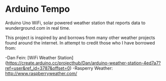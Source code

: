 # Arduino Tempo
Arduino Uno WiFi, solar powered weather station that reports data to wunderground.com in real time.

This project is inspired by and borrows from many other weather projects found around the internet.  In attempt to credit those who I have borrowed from:

-Dan Fein: [WiFi Weather Station] (https://create.arduino.cc/projecthub/Dan/arduino-weather-station-4ed7a7?ref=user&ref_id=3787&offset=0)
-Rasperry Weather: http://www.raspberryweather.com/
